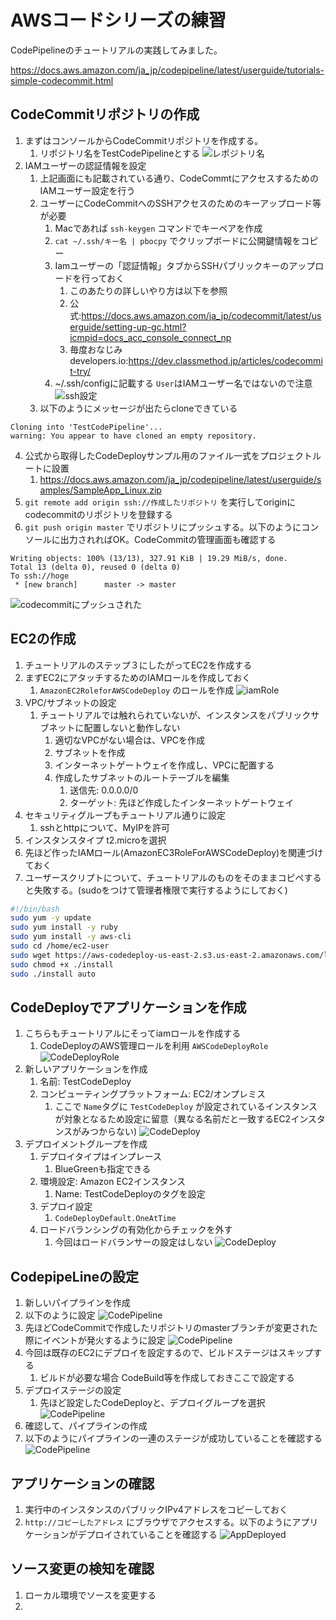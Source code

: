 # AWSコードシリーズの練習

CodePipelineのチュートリアルの実践してみました。

https://docs.aws.amazon.com/ja_jp/codepipeline/latest/userguide/tutorials-simple-codecommit.html

## CodeCommitリポジトリの作成

1. まずはコンソールからCodeCommitリポジトリを作成する。
   1. リポジトリ名をTestCodePipelineとする
![レポジトリ名](images/01_reponame.png)
2. IAMユーザーの認証情報を設定
   1. 上記画面にも記載されている通り、CodeCommtにアクセスするためのIAMユーザー設定を行う
   2. ユーザーにCodeCommitへのSSHアクセスのためのキーアップロード等が必要
      1. Macであれば `ssh-keygen` コマンドでキーペアを作成
      2.  `cat ~/.ssh/キー名 | pbocpy` でクリップボードに公開鍵情報をコピー
      3.  Iamユーザーの「認証情報」タブからSSHパブリックキーのアップロードを行っておく
          1.  このあたりの詳しいやり方は以下を参照
          2. 公式:https://docs.aws.amazon.com/ja_jp/codecommit/latest/userguide/setting-up-gc.html?icmpid=docs_acc_console_connect_np
          3. 毎度おなじみdevelopers.io:https://dev.classmethod.jp/articles/codecommit-try/
      4. ~/.ssh/configに記載する `User`はIAMユーザー名ではないので注意
![ssh設定](images/02_ssh_user.png)
   3. 以下のようにメッセージが出たらcloneできている
```
Cloning into 'TestCodePipeline'...
warning: You appear to have cloned an empty repository.
```
   4. 公式から取得したCodeDeployサンプル用のファイル一式をプロジェクトルートに設置
      1. https://docs.aws.amazon.com/ja_jp/codepipeline/latest/userguide/samples/SampleApp_Linux.zip
   5. `git remote add origin ssh://作成したリポジトリ` を実行してoriginにcodecommitのリポジトリを登録する
   6. `git push origin master` でリポジトリにプッシュする。以下のようにコンソールに出力されればOK。CodeCommitの管理画面も確認する
```
Writing objects: 100% (13/13), 327.91 KiB | 19.29 MiB/s, done.
Total 13 (delta 0), reused 0 (delta 0)
To ssh://hoge
 * [new branch]      master -> master
```
![codecommitにプッシュされた](images/03_push_to_codecommit.png)


## EC2の作成

1. チュートリアルのステップ３にしたがってEC2を作成する
2. まずEC2にアタッチするためのIAMロールを作成しておく
   1. `AmazonEC2RoleforAWSCodeDeploy` のロールを作成
![iamRole](images/04_iam_ec2_role.png)
3. VPC/サブネットの設定
   1. チュートリアルでは触れられていないが、インスタンスをパブリックサブネットに配置しないと動作しない
      1. 適切なVPCがない場合は、VPCを作成
      2. サブネットを作成
      3. インターネットゲートウェイを作成し、VPCに配置する
      4. 作成したサブネットのルートテーブルを編集
         1. 送信先: 0.0.0.0/0
         2. ターゲット: 先ほど作成したインターネットゲートウェイ
4. セキュリティグループもチュートリアル通りに設定
   1. sshとhttpについて、MyIPを許可
5. インスタンスタイプ t2.microを選択
6. 先ほど作ったIAMロール(AmazonEC3RoleForAWSCodeDeploy)を関連づけておく
7. ユーザースクリプトについて、チュートリアルのものをそのままコピペすると失敗する。(sudoをつけて管理者権限で実行するようにしておく)

```bash
#!/bin/bash
sudo yum -y update
sudo yum install -y ruby
sudo yum install -y aws-cli
sudo cd /home/ec2-user
sudo wget https://aws-codedeploy-us-east-2.s3.us-east-2.amazonaws.com/latest/install
sudo chmod +x ./install
sudo ./install auto
```

## CodeDeployでアプリケーションを作成

1. こちらもチュートリアルにそってiamロールを作成する
   1. CodeDeployのAWS管理ロールを利用 `AWSCodeDeployRole` 
![CodeDeployRole](images/05_iam_role_code_deploy.png)
2. 新しいアプリケーションを作成
   1. 名前: TestCodeDeploy
   2. コンピューティングプラットフォーム: EC2/オンプレミス
      1. ここで `Name`タグに `TestCodeDeploy` が設定されているインスタンスが対象となるため設定に留意（異なる名前だと一致するEC2インスタンスがみつからない)
![CodeDeploy](images/06_create_app.png)
3. デプロイメントグループを作成
   1. デプロイタイプはインプレース
      1. BlueGreenも指定できる
   2. 環境設定: Amazon EC2インスタンス
      1. Name: TestCodeDeployのタグを設定
   3. デプロイ設定
      1. `CodeDeployDefault.OneAtTime`
   4. ロードバランシングの有効化からチェックを外す
      1. 今回はロードバランサーの設定はしない
![CodeDeploy](images/07_create_deployment_group.png)

## CodepipeLineの設定

1. 新しいパイプラインを作成
2. 以下のように設定
![CodePipeline](images/08_create_pipeline.png)
3. 先ほどCodeCommitで作成したリポジトリのmasterブランチが変更された際にイベントが発火するように設定
![CodePipeline](images/09_select_source.png)
4. 今回は既存のEC2にデプロイを設定するので、ビルドステージはスキップする
   1. ビルドが必要な場合 CodeBuild等を作成しておきここで設定する
5. デプロイステージの設定
   1. 先ほど設定したCodeDeployと、デプロイグループを選択
![CodePipeline](images/10_deploy_stage.png)
6. 確認して、パイプラインの作成
7. 以下のようにパイプラインの一連のステージが成功していることを確認する
![CodePipeline](images/11_build_success.png)

## アプリケーションの確認
1. 実行中のインスタンスのパブリックIPv4アドレスをコピーしておく
2. `http://コピーしたアドレス` にブラウザでアクセスする。以下のようにアプリケーションがデプロイされていることを確認する
![AppDeployed](images/12_app_delpoy.png)

## ソース変更の検知を確認
1. ローカル環境でソースを変更する
2. 

